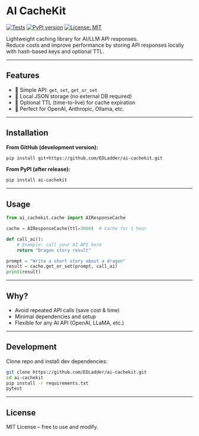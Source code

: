 # AI CacheKit

[![Tests](https://github.com/EDLadder/ai-cachekit/actions/workflows/python-tests.yml/badge.svg)](https://github.com/EDLadder/ai-cachekit/actions)
[![PyPI version](https://badge.fury.io/py/ai-cachekit.svg)](https://badge.fury.io/py/ai-cachekit)
[![License: MIT](https://img.shields.io/badge/License-MIT-yellow.svg)](https://opensource.org/licenses/MIT)

Lightweight caching library for AI/LLM API responses.  
Reduce costs and improve performance by storing API responses locally with hash-based keys and optional TTL.

---

## Features
- 🔹 Simple API: `get`, `set`, `get_or_set`
- 🔹 Local JSON storage (no external DB required)
- 🔹 Optional TTL (time-to-live) for cache expiration
- 🔹 Perfect for OpenAI, Anthropic, Ollama, etc.

---

## Installation

**From GitHub (development version):**
```bash
pip install git+https://github.com/EDLadder/ai-cachekit.git
```

**From PyPI (after release):**
```bash
pip install ai-cachekit
```

---

## Usage

```python
from ai_cachekit.cache import AIResponseCache

cache = AIResponseCache(ttl=3600)  # Cache for 1 hour

def call_ai():
    # Example: call your AI API here
    return "Dragon story result"

prompt = "Write a short story about a dragon"
result = cache.get_or_set(prompt, call_ai)
print(result)
```

---

## Why?
- Avoid repeated API calls (save cost & time)
- Minimal dependencies and setup
- Flexible for any AI API (OpenAI, LLaMA, etc.)

---

## Development

Clone repo and install dev dependencies:
```bash
git clone https://github.com/EDLadder/ai-cachekit.git
cd ai-cachekit
pip install -r requirements.txt
pytest
```

---

## License
MIT License – free to use and modify.
